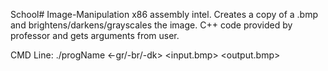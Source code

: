 School# Image-Manipulation
x86 assembly intel. Creates a copy of a .bmp and brightens/darkens/grayscales the image.
C++ code provided by professor and gets arguments from user.

CMD Line: ./progName <-gr/-br/-dk> <input.bmp> <output.bmp>
